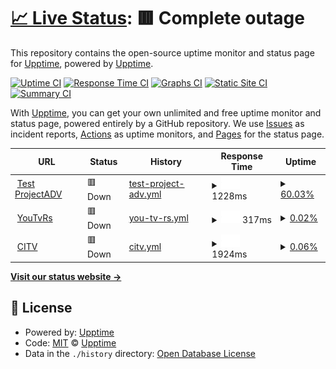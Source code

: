 # [📈 Live Status](https://demo.upptime.js.org): <!--live status--> **🟥 Complete outage**

This repository contains the open-source uptime monitor and status page for [Upptime](https://upptime.js.org), powered by [Upptime](https://github.com/upptime/upptime).

[![Uptime CI](https://github.com/Prj/upptime/workflows/Uptime%20CI/badge.svg)](https://github.com/Prj/upptime/actions?query=workflow%3A%22Uptime+CI%22)
[![Response Time CI](https://github.com/Prj/upptime/workflows/Response%20Time%20CI/badge.svg)](https://github.com/Prj/upptime/actions?query=workflow%3A%22Response+Time+CI%22)
[![Graphs CI](https://github.com/Prj/upptime/workflows/Graphs%20CI/badge.svg)](https://github.com/Prj/upptime/actions?query=workflow%3A%22Graphs+CI%22)
[![Static Site CI](https://github.com/Prj/upptime/workflows/Static%20Site%20CI/badge.svg)](https://github.com/Prj/upptime/actions?query=workflow%3A%22Static+Site+CI%22)
[![Summary CI](https://github.com/Prj/upptime/workflows/Summary%20CI/badge.svg)](https://github.com/Prj/upptime/actions?query=workflow%3A%22Summary+CI%22)

With [Upptime](https://upptime.js.org), you can get your own unlimited and free uptime monitor and status page, powered entirely by a GitHub repository. We use [Issues](https://github.com/upptime/upptime/issues) as incident reports, [Actions](https://github.com/Prj/upptime/actions) as uptime monitors, and [Pages](https://demo.upptime.js.org) for the status page.

<!--start: status pages-->
<!-- This summary is generated by Upptime (https://github.com/upptime/upptime) -->
<!-- Do not edit this manually, your changes will be overwritten -->
<!-- prettier-ignore -->
| URL | Status | History | Response Time | Uptime |
| --- | ------ | ------- | ------------- | ------ |
| <img alt="" src="https://icons.duckduckgo.com/ip3/test.adspro.it.ico" height="13"> [Test ProjectADV](https://test.adspro.it) | 🟥 Down | [test-project-adv.yml](https://github.com/PrjAdv/UpTime/commits/HEAD/history/test-project-adv.yml) | <details><summary><img alt="Response time graph" src="./graphs/test-project-adv/response-time-week.png" height="20"> 1228ms</summary><br><a href="https://Prj.github.io/upptime/history/test-project-adv"><img alt="Response time 1228" src="https://img.shields.io/endpoint?url=https%3A%2F%2Fraw.githubusercontent.com%2FPrjAdv%2FUpTime%2FHEAD%2Fapi%2Ftest-project-adv%2Fresponse-time.json"></a><br><a href="https://Prj.github.io/upptime/history/test-project-adv"><img alt="24-hour response time 1228" src="https://img.shields.io/endpoint?url=https%3A%2F%2Fraw.githubusercontent.com%2FPrjAdv%2FUpTime%2FHEAD%2Fapi%2Ftest-project-adv%2Fresponse-time-day.json"></a><br><a href="https://Prj.github.io/upptime/history/test-project-adv"><img alt="7-day response time 1228" src="https://img.shields.io/endpoint?url=https%3A%2F%2Fraw.githubusercontent.com%2FPrjAdv%2FUpTime%2FHEAD%2Fapi%2Ftest-project-adv%2Fresponse-time-week.json"></a><br><a href="https://Prj.github.io/upptime/history/test-project-adv"><img alt="30-day response time 1228" src="https://img.shields.io/endpoint?url=https%3A%2F%2Fraw.githubusercontent.com%2FPrjAdv%2FUpTime%2FHEAD%2Fapi%2Ftest-project-adv%2Fresponse-time-month.json"></a><br><a href="https://Prj.github.io/upptime/history/test-project-adv"><img alt="1-year response time 1228" src="https://img.shields.io/endpoint?url=https%3A%2F%2Fraw.githubusercontent.com%2FPrjAdv%2FUpTime%2FHEAD%2Fapi%2Ftest-project-adv%2Fresponse-time-year.json"></a></details> | <details><summary><a href="https://Prj.github.io/upptime/history/test-project-adv">60.03%</a></summary><a href="https://Prj.github.io/upptime/history/test-project-adv"><img alt="All-time uptime 60.03%" src="https://img.shields.io/endpoint?url=https%3A%2F%2Fraw.githubusercontent.com%2FPrjAdv%2FUpTime%2FHEAD%2Fapi%2Ftest-project-adv%2Fuptime.json"></a><br><a href="https://Prj.github.io/upptime/history/test-project-adv"><img alt="24-hour uptime 60.03%" src="https://img.shields.io/endpoint?url=https%3A%2F%2Fraw.githubusercontent.com%2FPrjAdv%2FUpTime%2FHEAD%2Fapi%2Ftest-project-adv%2Fuptime-day.json"></a><br><a href="https://Prj.github.io/upptime/history/test-project-adv"><img alt="7-day uptime 60.03%" src="https://img.shields.io/endpoint?url=https%3A%2F%2Fraw.githubusercontent.com%2FPrjAdv%2FUpTime%2FHEAD%2Fapi%2Ftest-project-adv%2Fuptime-week.json"></a><br><a href="https://Prj.github.io/upptime/history/test-project-adv"><img alt="30-day uptime 60.03%" src="https://img.shields.io/endpoint?url=https%3A%2F%2Fraw.githubusercontent.com%2FPrjAdv%2FUpTime%2FHEAD%2Fapi%2Ftest-project-adv%2Fuptime-month.json"></a><br><a href="https://Prj.github.io/upptime/history/test-project-adv"><img alt="1-year uptime 60.03%" src="https://img.shields.io/endpoint?url=https%3A%2F%2Fraw.githubusercontent.com%2FPrjAdv%2FUpTime%2FHEAD%2Fapi%2Ftest-project-adv%2Fuptime-year.json"></a></details>
| <img alt="" src="https://icons.duckduckgo.com/ip3/youtvrs.it.ico" height="13"> [YouTvRs](https://youtvrs.it) | 🟥 Down | [you-tv-rs.yml](https://github.com/PrjAdv/UpTime/commits/HEAD/history/you-tv-rs.yml) | <details><summary><img alt="Response time graph" src="./graphs/you-tv-rs/response-time-week.png" height="20"> 317ms</summary><br><a href="https://Prj.github.io/upptime/history/you-tv-rs"><img alt="Response time 317" src="https://img.shields.io/endpoint?url=https%3A%2F%2Fraw.githubusercontent.com%2FPrjAdv%2FUpTime%2FHEAD%2Fapi%2Fyou-tv-rs%2Fresponse-time.json"></a><br><a href="https://Prj.github.io/upptime/history/you-tv-rs"><img alt="24-hour response time 317" src="https://img.shields.io/endpoint?url=https%3A%2F%2Fraw.githubusercontent.com%2FPrjAdv%2FUpTime%2FHEAD%2Fapi%2Fyou-tv-rs%2Fresponse-time-day.json"></a><br><a href="https://Prj.github.io/upptime/history/you-tv-rs"><img alt="7-day response time 317" src="https://img.shields.io/endpoint?url=https%3A%2F%2Fraw.githubusercontent.com%2FPrjAdv%2FUpTime%2FHEAD%2Fapi%2Fyou-tv-rs%2Fresponse-time-week.json"></a><br><a href="https://Prj.github.io/upptime/history/you-tv-rs"><img alt="30-day response time 317" src="https://img.shields.io/endpoint?url=https%3A%2F%2Fraw.githubusercontent.com%2FPrjAdv%2FUpTime%2FHEAD%2Fapi%2Fyou-tv-rs%2Fresponse-time-month.json"></a><br><a href="https://Prj.github.io/upptime/history/you-tv-rs"><img alt="1-year response time 317" src="https://img.shields.io/endpoint?url=https%3A%2F%2Fraw.githubusercontent.com%2FPrjAdv%2FUpTime%2FHEAD%2Fapi%2Fyou-tv-rs%2Fresponse-time-year.json"></a></details> | <details><summary><a href="https://Prj.github.io/upptime/history/you-tv-rs">0.02%</a></summary><a href="https://Prj.github.io/upptime/history/you-tv-rs"><img alt="All-time uptime 0.02%" src="https://img.shields.io/endpoint?url=https%3A%2F%2Fraw.githubusercontent.com%2FPrjAdv%2FUpTime%2FHEAD%2Fapi%2Fyou-tv-rs%2Fuptime.json"></a><br><a href="https://Prj.github.io/upptime/history/you-tv-rs"><img alt="24-hour uptime 0.02%" src="https://img.shields.io/endpoint?url=https%3A%2F%2Fraw.githubusercontent.com%2FPrjAdv%2FUpTime%2FHEAD%2Fapi%2Fyou-tv-rs%2Fuptime-day.json"></a><br><a href="https://Prj.github.io/upptime/history/you-tv-rs"><img alt="7-day uptime 0.02%" src="https://img.shields.io/endpoint?url=https%3A%2F%2Fraw.githubusercontent.com%2FPrjAdv%2FUpTime%2FHEAD%2Fapi%2Fyou-tv-rs%2Fuptime-week.json"></a><br><a href="https://Prj.github.io/upptime/history/you-tv-rs"><img alt="30-day uptime 0.02%" src="https://img.shields.io/endpoint?url=https%3A%2F%2Fraw.githubusercontent.com%2FPrjAdv%2FUpTime%2FHEAD%2Fapi%2Fyou-tv-rs%2Fuptime-month.json"></a><br><a href="https://Prj.github.io/upptime/history/you-tv-rs"><img alt="1-year uptime 0.02%" src="https://img.shields.io/endpoint?url=https%3A%2F%2Fraw.githubusercontent.com%2FPrjAdv%2FUpTime%2FHEAD%2Fapi%2Fyou-tv-rs%2Fuptime-year.json"></a></details>
| <img alt="" src="https://icons.duckduckgo.com/ip3/cercoiltuovolto.it.ico" height="13"> [CITV](https://cercoiltuovolto.it) | 🟥 Down | [citv.yml](https://github.com/PrjAdv/UpTime/commits/HEAD/history/citv.yml) | <details><summary><img alt="Response time graph" src="./graphs/citv/response-time-week.png" height="20"> 1924ms</summary><br><a href="https://Prj.github.io/upptime/history/citv"><img alt="Response time 1924" src="https://img.shields.io/endpoint?url=https%3A%2F%2Fraw.githubusercontent.com%2FPrjAdv%2FUpTime%2FHEAD%2Fapi%2Fcitv%2Fresponse-time.json"></a><br><a href="https://Prj.github.io/upptime/history/citv"><img alt="24-hour response time 1924" src="https://img.shields.io/endpoint?url=https%3A%2F%2Fraw.githubusercontent.com%2FPrjAdv%2FUpTime%2FHEAD%2Fapi%2Fcitv%2Fresponse-time-day.json"></a><br><a href="https://Prj.github.io/upptime/history/citv"><img alt="7-day response time 1924" src="https://img.shields.io/endpoint?url=https%3A%2F%2Fraw.githubusercontent.com%2FPrjAdv%2FUpTime%2FHEAD%2Fapi%2Fcitv%2Fresponse-time-week.json"></a><br><a href="https://Prj.github.io/upptime/history/citv"><img alt="30-day response time 1924" src="https://img.shields.io/endpoint?url=https%3A%2F%2Fraw.githubusercontent.com%2FPrjAdv%2FUpTime%2FHEAD%2Fapi%2Fcitv%2Fresponse-time-month.json"></a><br><a href="https://Prj.github.io/upptime/history/citv"><img alt="1-year response time 1924" src="https://img.shields.io/endpoint?url=https%3A%2F%2Fraw.githubusercontent.com%2FPrjAdv%2FUpTime%2FHEAD%2Fapi%2Fcitv%2Fresponse-time-year.json"></a></details> | <details><summary><a href="https://Prj.github.io/upptime/history/citv">0.06%</a></summary><a href="https://Prj.github.io/upptime/history/citv"><img alt="All-time uptime 0.06%" src="https://img.shields.io/endpoint?url=https%3A%2F%2Fraw.githubusercontent.com%2FPrjAdv%2FUpTime%2FHEAD%2Fapi%2Fcitv%2Fuptime.json"></a><br><a href="https://Prj.github.io/upptime/history/citv"><img alt="24-hour uptime 0.06%" src="https://img.shields.io/endpoint?url=https%3A%2F%2Fraw.githubusercontent.com%2FPrjAdv%2FUpTime%2FHEAD%2Fapi%2Fcitv%2Fuptime-day.json"></a><br><a href="https://Prj.github.io/upptime/history/citv"><img alt="7-day uptime 0.06%" src="https://img.shields.io/endpoint?url=https%3A%2F%2Fraw.githubusercontent.com%2FPrjAdv%2FUpTime%2FHEAD%2Fapi%2Fcitv%2Fuptime-week.json"></a><br><a href="https://Prj.github.io/upptime/history/citv"><img alt="30-day uptime 0.06%" src="https://img.shields.io/endpoint?url=https%3A%2F%2Fraw.githubusercontent.com%2FPrjAdv%2FUpTime%2FHEAD%2Fapi%2Fcitv%2Fuptime-month.json"></a><br><a href="https://Prj.github.io/upptime/history/citv"><img alt="1-year uptime 0.06%" src="https://img.shields.io/endpoint?url=https%3A%2F%2Fraw.githubusercontent.com%2FPrjAdv%2FUpTime%2FHEAD%2Fapi%2Fcitv%2Fuptime-year.json"></a></details>

<!--end: status pages-->

[**Visit our status website →**](https://demo.upptime.js.org)

## 📄 License

- Powered by: [Upptime](https://github.com/upptime/upptime)
- Code: [MIT](./LICENSE) © [Upptime](https://upptime.js.org)
- Data in the `./history` directory: [Open Database License](https://opendatacommons.org/licenses/odbl/1-0/)
